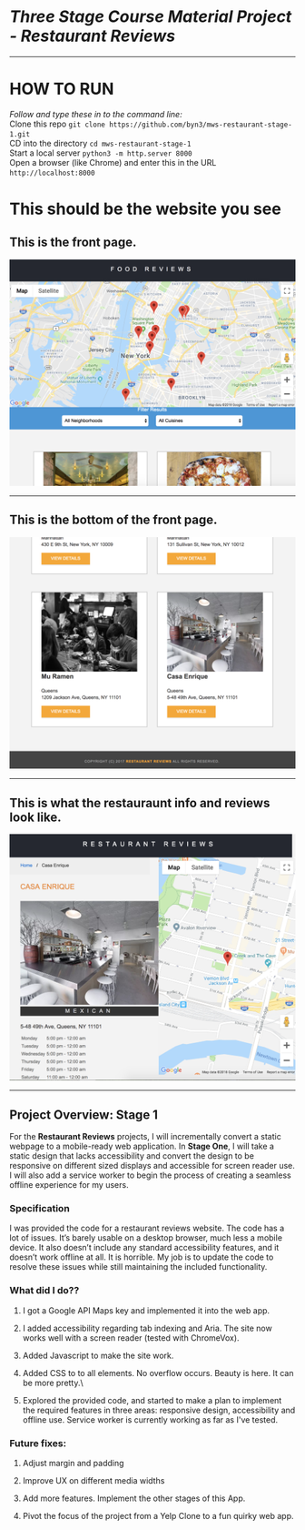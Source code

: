 # _Three Stage Course Material Project - Restaurant Reviews_
---


# HOW TO RUN
*Follow and type these in to the command line:*   
Clone this repo `git clone https://github.com/byn3/mws-restaurant-stage-1.git`  
CD into the directory `cd mws-restaurant-stage-1`  
Start a local server `python3 -m http.server 8000`    
Open a browser (like Chrome) and enter this in the URL `http://localhost:8000`    

# This should be the website you see  

## This is the front page.
![Landing page of the website showing a map of NY and a selection of places to eat](https://github.com/byn3/mws-restaurant-stage-1/blob/master/img/Rest1.png)
___

## This is the bottom of the front page.
![Screenshot of what a selection of the restauraunts look like](https://github.com/byn3/mws-restaurant-stage-1/blob/master/img/Rest2.png)
___

## This is what the restauraunt info and reviews look like.
![Screen shot of what appears on the screen if a restauraunt is selected. Reviews of that place and the location pops up.](https://github.com/byn3/mws-restaurant-stage-1/blob/master/img/Rest3.png)
___


## Project Overview: Stage 1

For the **Restaurant Reviews** projects, I will incrementally convert a static webpage to a mobile-ready web application. In **Stage One**, I will take a static design that lacks accessibility and convert the design to be responsive on different sized displays and accessible for screen reader use. I will also add a service worker to begin the process of creating a seamless offline experience for my users.

### Specification

I was provided the code for a restaurant reviews website. The code has a lot of issues. It’s barely usable on a desktop browser, much less a mobile device. It also doesn’t include any standard accessibility features, and it doesn’t work offline at all. It is horrible. My job is to update the code to resolve these issues while still maintaining the included functionality. 

### What did I do??

1. I got a Google API Maps key and implemented it into the web app.

2. I added accessibility regarding tab indexing and Aria. The site now works well with a screen reader (tested with ChromeVox).

3. Added Javascript to make the site work.

4. Added CSS to to all elements. No overflow occurs. Beauty is here. It can be more pretty.\

5. Explored the provided code, and started to make a plan to implement the required features in three areas: responsive design, accessibility and offline use. Service worker is currently working as far as I've tested.

### Future fixes:

1. Adjust margin and padding

2. Improve UX on different media widths

3. Add more features. Implement the other stages of this App.

4. Pivot the focus of the project from a Yelp Clone to a fun quirky web app.



